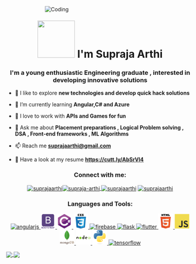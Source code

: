 <img align="right" alt="Coding" width="400" src="https://cdn.dribbble.com/users/2646423/screenshots/5507196/computer.gif"> 

<h1 align="center">
<!-- <img src="https://media.tenor.com/images/17b0c7bcc4b67786670cae5684285dab/tenor.gif" width="80" height="80">  -->
    <img src="https://media.tenor.com/images/2714cf06b9ae1bba27e31a30ad43997e/tenor.gif" width="100" height="100">
<!--     <img src="https://media.tenor.com/images/ebb65bb0ca7bdd155c198a066ecfcb92/tenor.gif"  width="70" height="70"> -->
<!--     <img src="https://media.tenor.com/images/e40525a77affb845ce40243e7189a9f2/tenor.gif"  width="70" height="70"> -->
    I'm Supraja Arthi</h1>
<h3 align="center">I'm a young enthusiastic Engineering graduate , interested in developing innovative solutions</h3>

- 🔭 I like to explore **new technologies and develop quick hack solutions**

- 🌱 I’m currently learning **Angular,C# and Azure**

- 🧠 I love to work with **APIs and Games for fun**

- 💬 Ask me about **Placement preparations , Logical Problem solving , DSA , Front-end frameworks , ML Algorithms**

- 📫 Reach me **suprajaarthi@gmail.com**

- 📄 Have a look at my resume <b>https://cutt.ly/AbSrVl4</b>

<h3 align="center">Connect with me:</h3>
<p align="center">
<a href="https://github.com/suprajaarthi" target="blank">
    <img align="center" src="https://i.pinimg.com/originals/48/e0/73/48e07378e01dd719c060c1f2f2b5cb00.png" alt="suprajaarthi" height="40" width="40" /></a><a href="https://linkedin.com/in/supraja-arthi" target="blank"><img align="center" 
    src="https://cdn0.iconfinder.com/data/icons/free-social-media-set/24/linkedin-512.png" 
    alt="supraja-arthi"
     height="40" width="40" /></a><a href="https://codepen.io/suprajaarthi" target="blank">
    <img align="center" src="https://cdn2.iconfinder.com/data/icons/social-network-10/50/56-512.png" alt="suprajaarthi" height="40" width="40" /></a>
<a href="https://www.leetcode.com/suprajaarthi" 
target="blank"><img align="center" src="https://upload.wikimedia.org/wikipedia/commons/1/19/LeetCode_logo_black.png" alt="suprajaarthi" height="40" width="40" /></a>


</p>

<h3 align="center">Languages and Tools:</h3>
<p align="center"> <a href="https://angular.io" target="_blank"> <img src="https://cdn.worldvectorlogo.com/logos/angular-icon.svg" alt="angularjs" width="40" height="40"/> </a> <a href="https://getbootstrap.com" target="_blank"> <img src="https://raw.githubusercontent.com/devicons/devicon/master/icons/bootstrap/bootstrap-plain-wordmark.svg" alt="bootstrap" width="40" height="40"/> </a> <a href="https://www.w3schools.com/cs/" target="_blank"> <img src="https://raw.githubusercontent.com/devicons/devicon/master/icons/csharp/csharp-original.svg" alt="csharp" width="40" height="40"/> </a> <a href="https://www.w3schools.com/css/" target="_blank"> <img src="https://raw.githubusercontent.com/devicons/devicon/master/icons/css3/css3-original-wordmark.svg" alt="css3" width="40" height="40"/> </a>  <a href="https://firebase.google.com/" target="_blank"> <img src="https://www.vectorlogo.zone/logos/firebase/firebase-icon.svg" alt="firebase" width="40" height="40"/> </a> <a href="https://flask.palletsprojects.com/" target="_blank"> <img src="https://www.vectorlogo.zone/logos/pocoo_flask/pocoo_flask-icon.svg" alt="flask" width="40" height="40"/> </a> <a href="https://flutter.dev" target="_blank"> <img src="https://www.vectorlogo.zone/logos/flutterio/flutterio-icon.svg" alt="flutter" width="40" height="40"/> </a> <a href="https://www.w3.org/html/" target="_blank"> <img src="https://raw.githubusercontent.com/devicons/devicon/master/icons/html5/html5-original-wordmark.svg" alt="html5" width="40" height="40"/> </a> <a href="https://developer.mozilla.org/en-US/docs/Web/JavaScript" target="_blank"> <img src="https://raw.githubusercontent.com/devicons/devicon/master/icons/javascript/javascript-original.svg" alt="javascript" width="40" height="40"/> </a> <a href="https://www.mongodb.com/" target="_blank"> <img src="https://raw.githubusercontent.com/devicons/devicon/master/icons/mongodb/mongodb-original-wordmark.svg" alt="mongodb" width="40" height="40"/> </a> <a href="https://nodejs.org" target="_blank"> <img src="https://raw.githubusercontent.com/devicons/devicon/master/icons/nodejs/nodejs-original-wordmark.svg" alt="nodejs" width="40" height="40"/> </a> <a href="https://www.python.org" target="_blank"> <img src="https://raw.githubusercontent.com/devicons/devicon/master/icons/python/python-original.svg" alt="python" width="40" height="40"/> </a> <a href="https://www.tensorflow.org" target="_blank"> <img src="https://www.vectorlogo.zone/logos/tensorflow/tensorflow-icon.svg" alt="tensorflow" width="40" height="40"/> </a> </p>




<a href="https://github.com/suprajaarthi/convoychat" />
  <img  align="center" src="https://github-readme-stats.vercel.app/api/top-langs/?username=anuraghazra&layout=compact&langs_count=6&theme=highcontrast&amp)](https://github.com/suprajarthi/github-readme-stats" /> 
<a href="https://github.com/anuraghazra/github-readme-stats">
  <img align="center" src="https://github-readme-stats.vercel.app/api?username=suprajaarthi&show_icons=true&theme=highcontrast" />
</a>

</p>
